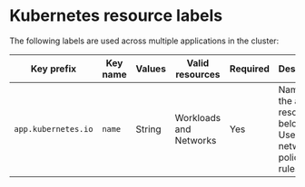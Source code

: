 # Kubernetes resource labels

The following labels are used across multiple applications in the cluster:

| Key prefix               | Key name                      | Values  | Valid resources        | Required | Description                                                                                       |
| ------------------------ | ----------------------------- | ------- | ---------------------- | -------- | ------------------------------------------------------------------------------------------------- |
| `app.kubernetes.io`      | `name`                        | String  | Workloads and Networks | Yes      | Name of the app a resource belongs to. Used for network policy rules.                             |
